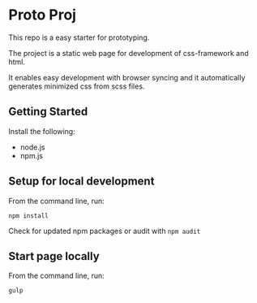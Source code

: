 # Proto Proj
This repo is a easy starter for prototyping.

The project is a static web page for development of css-framework and html.

It enables easy development with browser syncing and it automatically generates minimized css from scss files.

## Getting Started

Install the following:
- node.js
- npm.js

## Setup for local development

From the command line, run:

```
npm install

```

Check for updated npm packages or audit with `npm audit`

## Start page locally

From the command line, run:

```
gulp
```
 
